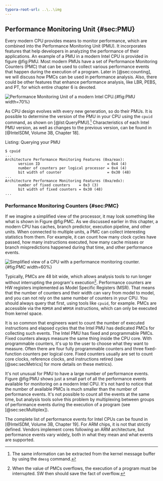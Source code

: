 ```yaml
---
typora-root-url: ..\..\img
---
```


## Performance Monitoring Unit {#sec:PMU}

Every modern CPU provides means to monitor performance, which are combined into the Performance Monitoring Unit (PMU). It incorporates features that help developers in analyzing the performance of their applications. An example of a PMU in a modern Intel CPU is provided in figure @fig:PMU. Most modern PMUs have a set of Performance Monitoring Counters (PMC) that can be used to collect various performance events that happen during the execution of a program. Later in [@sec:counting], we will discuss how PMCs can be used in performance analysis. Also, there could be other features that enhance performance analysis, like LBR, PEBS, and PT, for which entire chapter 6 is devoted.

![Performance Monitoring Unit of a modern Intel CPU.](../../img/uarch/PMU.png){#fig:PMU width=70%}

As CPU design evolves with every new generation, so do their PMUs. It is possible to determine the version of the PMU in your CPU using the `cpuid` command, as shown on [@lst:QueryPMU].[^1] Characteristics of each Intel PMU version, as well as changes to the previous version, can be found in [@IntelSDM, Volume 3B, Chapter 18].

Listing: Querying your PMU

~~~~ {#lst:QueryPMU .bash}
$ cpuid
...
Architecture Performance Monitoring Features (0xa/eax):
      version ID                               = 0x4 (4)
      number of counters per logical processor = 0x4 (4)
      bit width of counter                     = 0x30 (48)
...
Architecture Performance Monitoring Features (0xa/edx):
      number of fixed counters    = 0x3 (3)
      bit width of fixed counters = 0x30 (48)
...
~~~~~~~~~~~~~~~~~~~~~~~~~~~~~~~~~~~~~~~~~~~~~~~~~

### Performance Monitoring Counters {#sec:PMC}

If we imagine a simplified view of the processor, it may look something like what is shown in Figure @fig:PMC. As we discussed earlier in this chapter, a modern CPU has caches, branch predictor, execution pipeline, and other units. When connected to multiple units, a PMC can collect interesting statistics from them. For example, it can count how many clock cycles have passed, how many instructions executed, how many cache misses or branch mispredictions happened during that time, and other performance events.

![Simplified view of a CPU with a performance monitoring counter.](../../img/uarch/PMC.png){#fig:PMC width=60%}

Typically, PMCs are 48 bit wide, which allows analysis tools to run longer without interrupting the program's execution[^2]. Performance counters are HW registers implemented as Model Specific Registers (MSR). That means that the number of counters and their width can vary from model to model, and you can not rely on the same number of counters in your CPU. You should always query that first, using tools like `cpuid`, for example. PMCs are accessible via the `RDMSR` and `WRMSR` instructions, which can only be executed from kernel space.

It is so common that engineers want to count the number of executed instructions and elapsed cycles that the Intel PMU has dedicated PMCs for collecting such events. The Intel PMU has fixed and programmable PMCs. Fixed counters always measure the same thing inside the CPU core. With programmable counters, it's up to the user to choose what they want to measure. Often there are four fully programmable counters and three fixed-function counters per logical core. Fixed counters usually are set to count core clocks, reference clocks, and instructions retired (see [@sec:secMetrics] for more details on these metrics).

It's not unusual for PMU to have a large number of performance events. Figure @fig:PMU shows just a small part of all the performance events available for monitoring on a modern Intel CPU. It's not hard to notice that the number of available PMCs is much smaller than the number of performance events. It's not possible to count all the events at the same time, but analysis tools solve this problem by multiplexing between groups of performance events during the execution of a program (see [@sec:secMultiplex]). 

The complete list of performance events for Intel CPUs can be found in [@IntelSDM, Volume 3B, Chapter 19]. For ARM chips, it is not that strictly defined. Vendors implement cores following an ARM architecture, but performance events vary widely, both in what they mean and what events are supported.

[^1]: The same information can be extracted from the kernel message buffer by using the `dmesg` command.
[^2]: When the value of PMCs overflows, the execution of a program must be interrupted. SW then should save the fact of overflow.